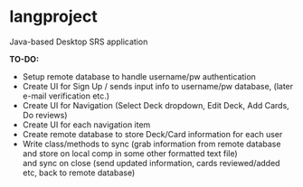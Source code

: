 # langproject
Java-based Desktop SRS application

<b>TO-DO:</b></br>
- Setup remote database to handle username/pw authentication</br>
- Create UI for Sign Up / sends input info to username/pw database, (later e-mail verification etc.)</br>
- Create UI for Navigation (Select Deck dropdown, Edit Deck, Add Cards, Do reviews)</br>
- Create UI for each navigation item</br>
- Create remote database to store Deck/Card information for each user</br>
- Write class/methods to sync (grab information from remote database and store on local comp in some other formatted text file)</br>
       and sync on close (send updated information, cards reviewed/added etc, back to remote database)

 
